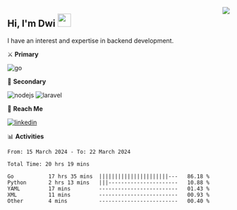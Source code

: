 [<img src="https://komarev.com/ghpvc/?username=masred&color=green&style=flat-square&label=Profile+Views" align="right">](github.com/masred)

## Hi, I'm Dwi <img src="https://raw.githubusercontent.com/MartinHeinz/MartinHeinz/master/wave.gif" width="30px">

I have an interest and expertise in backend development.

⚔️ **Primary**

![go](https://img.shields.io/badge/---?logo=go&label=Golang&style=social)

🔪 **Secondary**

![nodejs](https://img.shields.io/badge/---?logo=node.js&label=Node.js&style=social&logoColor=green)
![laravel](https://img.shields.io/badge/---?logo=laravel&label=Laravel&style=social)

🔗 **Reach Me**

[![linkedin](https://img.shields.io/badge/---?logo=linkedin&label=LinkedIn&style=social)](https://linkedin.com/in/dwifitriyanto)

📊 **Activities**

<!--START_SECTION:waka-->

```all_time
From: 15 March 2024 - To: 22 March 2024

Total Time: 20 hrs 19 mins

Go           17 hrs 35 mins  ||||||||||||||||||||||---   86.18 %
Python       2 hrs 13 mins   |||----------------------   10.88 %
YAML         17 mins         -------------------------   01.43 %
XML          11 mins         -------------------------   00.93 %
Other        4 mins          -------------------------   00.40 %
```

<!--END_SECTION:waka-->

